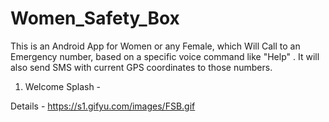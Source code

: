 # Women_Safety_Box
This is an Android App for Women or any Female, which Will Call to an Emergency number, based on a specific voice command like "Help" . It will also send SMS with current GPS coordinates to those numbers.

1. Welcome Splash - 

Details - https://s1.gifyu.com/images/FSB.gif

